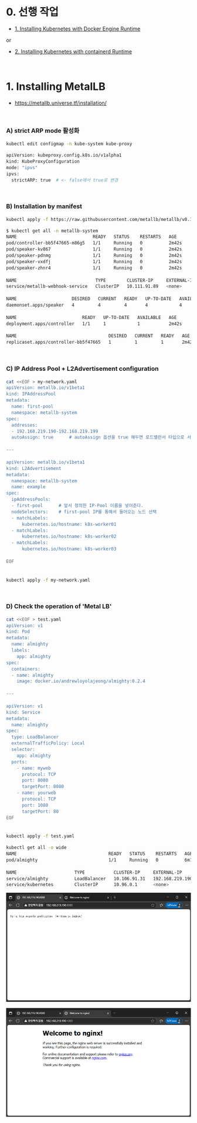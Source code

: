 # 0. 선행 작업

- [1. Installing Kubernetes with Docker Engine Runtime](https://github.com/revenge1005/k8s-cluster-setup/tree/main/02.%20Container%20runtime/02-01.%20Docker%20Engine)

or

- [2. Installing Kubernetes with containerd Runtime](https://github.com/revenge1005/k8s-cluster-setup/tree/main/02.%20Container%20runtime/02-02.%20containerd)

<br>

# 1. Installing MetalLB 

- https://metallb.universe.tf/installation/

<br>

### A) strict ARP mode 활성화

```bash
kubectl edit configmap -n kube-system kube-proxy
```

```bash
apiVersion: kubeproxy.config.k8s.io/v1alpha1
kind: KubeProxyConfiguration
mode: "ipvs"
ipvs:
  strictARP: true  # <- false에서 true로 변경
```

<br>

### B) Installation by manifest

```bash
kubectl apply -f https://raw.githubusercontent.com/metallb/metallb/v0.14.9/config/manifests/metallb-native.yaml
```

```bash
$ kubectl get all -n metallb-system
NAME                             READY   STATUS    RESTARTS   AGE
pod/controller-bb5f47665-m86g5   1/1     Running   0          2m42s
pod/speaker-kv867                1/1     Running   0          2m42s
pod/speaker-pdnmg                1/1     Running   0          2m42s
pod/speaker-vxdfj                1/1     Running   0          2m42s
pod/speaker-zhnr4                1/1     Running   0          2m42s

NAME                              TYPE        CLUSTER-IP     EXTERNAL-IP   PORT(S)   AGE
service/metallb-webhook-service   ClusterIP   10.111.91.89   <none>        443/TCP   2m42s

NAME                     DESIRED   CURRENT   READY   UP-TO-DATE   AVAILABLE   NODE SELECTOR            AGE
daemonset.apps/speaker   4         4         4       4            4           kubernetes.io/os=linux   2m42s

NAME                         READY   UP-TO-DATE   AVAILABLE   AGE
deployment.apps/controller   1/1     1            1           2m42s

NAME                                   DESIRED   CURRENT   READY   AGE
replicaset.apps/controller-bb5f47665   1         1         1       2m42s
```

<br>

### C) IP Address Pool + L2Advertisement configuration

```bash
cat <<EOF > my-network.yaml 
apiVersion: metallb.io/v1beta1
kind: IPAddressPool
metadata:
  name: first-pool
  namespace: metallb-system
spec:
  addresses:
  - 192.168.219.190-192.168.219.199
  autoAssign: true		# autoAssign 옵션을 true 해두면 로드밸런서 타입으로 서비스를 생성하면 자동으로 위의 IP 대역에서 IP를 할당한다.

---

apiVersion: metallb.io/v1beta1
kind: L2Advertisement
metadata:
  namespace: metallb-system
  name: example
spec:
  ipAddressPools:
  - first-pool		# 앞서 정의한 IP-Pool 이름을 넣어준다.
  nodeSelectors:	# first-pool IP를 통해서 들어오는 노드 선택
  - matchLabels:
      kubernetes.io/hostname: k8s-worker01		
  - matchLabels:
      kubernetes.io/hostname: k8s-worker02
  - matchLabels:
      kubernetes.io/hostname: k8s-worker03

EOF


kubectl apply -f my-network.yaml
```

<br>

### D) Check the operation of 'Metal LB'

```bash
cat <<EOF > test.yaml
apiVersion: v1
kind: Pod
metadata:
  name: almighty
  labels:
    app: almighty
spec:
  containers:
  - name: almighty
    image: docker.io/andrewloyolajeong/almighty:0.2.4

---

apiVersion: v1
kind: Service
metadata:
  name: almighty
spec:
  type: LoadBalancer
  externalTrafficPolicy: Local
  selector:
    app: almighty
  ports:
    - name: myweb
      protocol: TCP
      port: 8080
      targetPort: 8080
    - name: yourweb
      protocol: TCP
      port: 1080
      targetPort: 80
EOF


kubectl apply -f test.yaml
```

```bash
kubectl get all -o wide
NAME                                   READY   STATUS    RESTARTS   AGE     IP          NODE           NOMINATED NODE   READINESS GATES
pod/almighty                           1/1     Running   0          6m18s   10.39.0.7   k8s-worker03   <none>           <none>

NAME                      TYPE           CLUSTER-IP     EXTERNAL-IP       PORT(S)                         AGE     SELECTOR
service/almighty          LoadBalancer   10.106.91.31   192.168.219.190   8080:31668/TCP,1080:30307/TCP   6m18s   app=almighty
service/kubernetes        ClusterIP      10.96.0.1      <none>            443/TCP                         109m    <none>
```

![metallb-01](https://github.com/revenge1005/k8s-cluster-setup/blob/main/04.%20MetalLB/metallb-01.PNG)

![metallb-02](https://github.com/revenge1005/k8s-cluster-setup/blob/main/04.%20MetalLB/metallb-02.PNG)